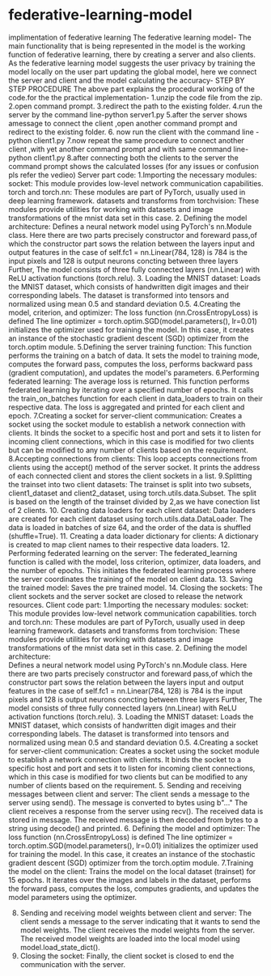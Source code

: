 # federative-learning-model
implimentation of federative learning
The federative learning model-
The main functionality that is being represented in the model is the working function of federative learning, there by creating a server and also clients.
As the federative learning model suggests the user privacy by training the model locally on the user part updating the global model, here we connect the server and client and the model calculating the accuracy-
STEP BY STEP PROCEDURE
The above part explains the procedural working of the code.for the the practical implementation-
1.unzip the code file from the zip.
2.open command prompt.
3.redirect the path to the existing folder.
4.run the server by the command line-python server1.py
5.after the server shows amessage to connect the client ,open another command prompt and redirect to the existing folder.
6. now run the client with the command line -python client1.py
7.now repeat the same procedure to connect another client ,with yet another command prompt and with same command line-python client1.py
8.after connecting both the clients to the server the command prompt shows the calculated losses
(for any issues or confusion pls refer the vedieo)
Server part code:
1.Importing the necessary modules:
socket: This module provides low-level network communication capabilities.
torch and torch.nn: These modules are part of PyTorch, usually used in deep learning framework.
datasets and transforms from torchvision: These modules provide utilities for working with datasets and image transformations of the mnist data set in this case.
2. Defining the model architecture:
Defines a neural network model using PyTorch's nn.Module class.
Here there are two parts precisely constructor and foreward pass,of which the constructor part sows the relation between the layers input and output features in the case of self.fc1 = nn.Linear(784, 128) is 784 is the input pixels and 128 is output neurons concting between three layers
Further, The model consists of three fully connected layers (nn.Linear) with ReLU activation functions (torch.relu).
3. Loading the MNIST dataset:
Loads the MNIST dataset, which consists of handwritten digit images and their corresponding labels.
The dataset is transformed into tensors and normalized using mean 0.5 and standard deviation 0.5.
4.Creating the model, criterion, and optimizer:
The loss function (nn.CrossEntropyLoss) is defined
The line optimizer = torch.optim.SGD(model.parameters(), lr=0.01) initializes the optimizer used for training the model. In this case, it creates an instance of the stochastic gradient descent (SGD) optimizer from the torch.optim module.
5.Defining the server training function:
This function performs the training on a batch of data.
It sets the model to training mode, computes the forward pass, computes the loss, performs backward pass (gradient computation), and updates the model's parameters.
6.Performing federated learning:
The average loss is returned.
This function performs federated learning by iterating over a specified number of epochs.
It calls the train_on_batches function for each client in data_loaders to train on their respective data.
The loss is aggregated and printed for each client and epoch.
7.Creating a socket for server-client communication:
Creates a socket using the socket module to establish a network connection with clients.
It binds the socket to a specific host and port and sets it to listen for incoming client connections, which in this case is modified for two clients but can be modified to any number of clients based on the requirement.
8.Accepting connections from clients:
This loop accepts connections from clients using the accept() method of the server socket.
It prints the address of each connected client and stores the client sockets in a list.
9.Splitting the trainset into two client datasets:
The trainset is split into two subsets, client1_dataset and client2_dataset, using torch.utils.data.Subset.
The split is based on the length of the trainset divided by 2,as we have conection list of 2 clients.
10. Creating data loaders for each client dataset:
Data loaders are created for each client dataset using torch.utils.data.DataLoader.
The data is loaded in batches of size 64, and the order of the data is shuffled (shuffle=True).
11. Creating a data loader dictionary for clients:
A dictionary is created to map client names to their respective data loaders.
12. Performing federated learning on the server:
The federated_learning function is called with the model, loss criterion, optimizer, data loaders, and the number of epochs.
This initiates the federated learning process where the server coordinates the training of the model on client data.
13. Saving the trained model:
Saves the pre trained model.
14. Closing the sockets:
The client sockets and the server socket are closed to release the network resources.
Client code part:
1.Importing the necessary modules:
socket: This module provides low-level network communication capabilities.
torch and torch.nn: These modules are part of PyTorch, usually used in deep learning framework.
datasets and transforms from torchvision: These modules provide utilities for working with datasets and image transformations of the mnist data set in this case.
2. Defining the model architecture:          
Defines a neural network model using PyTorch's nn.Module class.
Here there are two parts precisely constructor and foreward pass,of which the constructor part sows the relation between the layers input and output features in the case of self.fc1 = nn.Linear(784, 128) is 784 is the input pixels and 128 is output neurons concting between three layers
Further, The model consists of three fully connected layers (nn.Linear) with ReLU activation functions (torch.relu).
3. Loading the MNIST dataset:
Loads the MNIST dataset, which consists of handwritten digit images and their corresponding labels.
The dataset is transformed into tensors and normalized using mean 0.5 and standard deviation 0.5.
4.Creating a socket for server-client communication:
Creates a socket using the socket module to establish a network connection with clients.
It binds the socket to a specific host and port and sets it to listen for incoming client connections, which in this case is modified for two clients but can be modified to any number of clients based on the requirement.
5. Sending and receiving messages between client and server:
 The client sends a message to the server using send(). The message is converted to bytes using         b"..."
The client receives a response from the server using recv(). The received data is stored in message.
The received message is then decoded from bytes to a string using decode() and printed.
6. Defining the model and optimizer:
The loss function (nn.CrossEntropyLoss) is defined
The line optimizer = torch.optim.SGD(model.parameters(), lr=0.01) initializes the optimizer used for training the model. In this case, it creates an instance of the stochastic gradient descent (SGD) optimizer from the torch.optim module.
7.Training the model on the client:
Trains the model on the local dataset (trainset) for 15 epochs.
It iterates over the images and labels in the dataset, performs the forward pass, computes the loss, computes gradients, and updates the model parameters using the optimizer.

8. Sending and receiving model weights between client and server:
The client sends a message to the server indicating that it wants to send the model weights.
The client receives the model weights from the server.
The received model weights are loaded into the local model using model.load_state_dict().
9. Closing the socket:
Finally, the client socket is closed to end the communication with the server.
